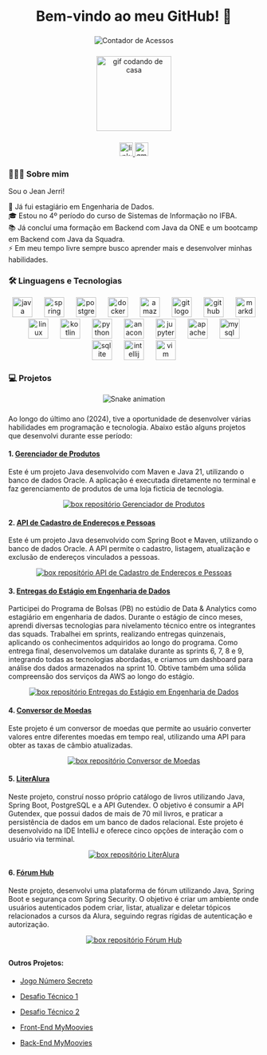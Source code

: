 <h1 align="center">Bem-vindo ao meu GitHub! 👋</h1>

###

<div align="center">
  <img src="https://profile-counter.glitch.me/JeanJerri/count.svg?" alt="Contador de Acessos"  />
</div>

###

<div align="center">
  <img height="150" src="https://media.giphy.com/media/M9gbBd9nbDrOTu1Mqx/giphy.gif" alt="gif codando de casa" />
</div>

###

<div align="center">
  <a href="https://www.linkedin.com/in/jean-jerri/" target="_blank">
    <img src="https://img.shields.io/static/v1?message=LinkedIn&logo=linkedin&label=&color=0077B5&logoColor=white&labelColor=&style=for-the-badge" height="27" alt="linkedin logo"  />
  </a>
  <a href="https://mail.google.com/mail/?view=cm&fs=1&to=jeanjerry2015@gmail.com" target="_blank">
    <img src="https://img.shields.io/static/v1?message=Gmail&logo=gmail&label=&color=D14836&logoColor=white&labelColor=&style=for-the-badge" height="27" alt="gmail logo"  />
  </a>
</div>

### 👨🏾‍💻  Sobre mim</h3>

Sou o Jean Jerri!    

🔭 Já fui estagiário em Engenharia de Dados.  
🎓 Estou no 4º período do curso de Sistemas de Informação no IFBA.  
📚 Já concluí uma formação em Backend com Java da ONE e um bootcamp em Backend com Java da Squadra.  
⚡ Em meu tempo livre sempre busco aprender mais e desenvolver minhas habilidades.  

### 🛠 Linguagens e Tecnologias</h3>

<div align="center">
  <img src="https://cdn.jsdelivr.net/gh/devicons/devicon/icons/java/java-original.svg" height="40" alt="java logo"  />
  <img width="16" />
  <img src="https://cdn.jsdelivr.net/gh/devicons/devicon/icons/spring/spring-original.svg" height="40" alt="spring logo"  />
  <img width="16" />
  <img src="https://cdn.jsdelivr.net/gh/devicons/devicon/icons/postgresql/postgresql-plain.svg" height="40" alt="postgresql logo"  />
  <img width="16" />
  <img src="https://cdn.jsdelivr.net/gh/devicons/devicon/icons/docker/docker-plain.svg" height="40" alt="docker logo"  />
  <img width="16" />
  <img src="https://cdn.jsdelivr.net/gh/devicons/devicon/icons/amazonwebservices/amazonwebservices-plain-wordmark.svg" height="40" alt="amazonwebservices logo"  />
  <img width="16" />
  <img src="https://cdn.jsdelivr.net/gh/devicons/devicon/icons/git/git-original.svg" height="40" alt="git logo"  />
  <img width="16" />
  <img src="https://cdn.jsdelivr.net/gh/devicons/devicon/icons/github/github-original.svg" height="40" alt="github logo"  />
  <img width="16" />
  <img src="https://cdn.jsdelivr.net/gh/devicons/devicon/icons/markdown/markdown-original.svg" height="40" alt="markdown logo"  />
  <img width="16" />
  <img src="https://cdn.jsdelivr.net/gh/devicons/devicon/icons/linux/linux-original.svg" height="40" alt="linux logo"  />
  <img width="16" />
  <img src="https://cdn.jsdelivr.net/gh/devicons/devicon/icons/kotlin/kotlin-original.svg" height="40" alt="kotlin logo"  />
  <img width="16" />
  <img src="https://cdn.jsdelivr.net/gh/devicons/devicon/icons/python/python-original.svg" height="40" alt="python logo"  />
  <img width="16" />
  <img src="https://cdn.jsdelivr.net/gh/devicons/devicon/icons/anaconda/anaconda-original.svg" height="40" alt="anaconda logo"  />
  <img width="16" />
  <img src="https://cdn.jsdelivr.net/gh/devicons/devicon/icons/jupyter/jupyter-original.svg" height="40" alt="jupyter logo"  />
  <img width="16" />
  <img src="https://cdn.jsdelivr.net/gh/devicons/devicon/icons/apache/apache-original.svg" height="40" alt="apache logo"  />
  <img width="16" />
  <img src="https://cdn.jsdelivr.net/gh/devicons/devicon/icons/mysql/mysql-original.svg" height="40" alt="mysql logo"  />
  <img width="16" />
  <img src="https://cdn.jsdelivr.net/gh/devicons/devicon/icons/sqlite/sqlite-original.svg" height="40" alt="sqlite logo"  />
  <img width="16" />
  <img src="https://cdn.jsdelivr.net/gh/devicons/devicon/icons/intellij/intellij-original.svg" height="40" alt="intellij logo"  />
  <img width="16" />
  <img src="https://cdn.jsdelivr.net/gh/devicons/devicon/icons/vim/vim-original.svg" height="40" alt="vim logo"  />
</div>

<!--
<h3 align="left">🔥   Meu Status</h3>

<div align="left">
  <img src="https://github-readme-stats.vercel.app/api/top-langs?username=JeanJerri&locale=pt-br&hide_title=false&layout=compact&card_width=380&langs_count=10&theme=react&hide_border=true" height="200" alt="languages graph"  />
</div>
-->

### 💻   Projetos

<div align="center">
  <img src="https://raw.githubusercontent.com/JeanJerri/JeanJerri/output/snake.svg" alt="Snake animation" />
</div>

###

Ao longo do último ano (2024), tive a oportunidade de desenvolver várias habilidades em programação e tecnologia. Abaixo estão alguns projetos que desenvolvi durante esse período:

#### 1. [Gerenciador de Produtos](https://github.com/JeanJerri/desafio-app-gerenciamento-agilstore)
Este é um projeto Java desenvolvido com Maven e Java 21, utilizando o banco de dados Oracle. A aplicação é executada diretamente no terminal e faz gerenciamento de produtos de uma loja ficticia de tecnologia.

<div align="center">
  <a href="[https://github.com/anuraghazra/github-readme-stats](https://github.com/JeanJerri/desafio-app-gerenciamento-agilstore)">
    <img align="center" src="https://github-readme-stats.vercel.app/api/pin/?username=JeanJerri&repo=desafio-app-gerenciamento-agilstore&theme=react&hide_border=true" alt="box repositório Gerenciador de Produtos"  />
  </a>
</div>

#### 2. [API de Cadastro de Endereços e Pessoas](https://github.com/JeanJerri/bootcampapi)
Este é um projeto Java desenvolvido com Spring Boot e Maven, utilizando o banco de dados Oracle. A API permite o cadastro, listagem, atualização e exclusão de endereços vinculados a pessoas.

<div align="center">
  <a href="https://github.com/JeanJerri/bootcampapi">
    <img align="center" src="https://github-readme-stats.vercel.app/api/pin/?username=JeanJerri&repo=bootcampapi&theme=react&hide_border=true" alt="box repositório API de Cadastro de Endereços e Pessoas"  />
  </a>
</div>

#### 3. [Entregas do Estágio em Engenharia de Dados](https://github.com/JeanJerri/Compass_UOL)
Participei do Programa de Bolsas (PB) no estúdio de Data & Analytics como estagiário em engenharia de dados. Durante o estágio de cinco meses, aprendi diversas tecnologias para nivelamento técnico entre os integrantes das squads. Trabalhei em sprints, realizando entregas quinzenais, aplicando os conhecimentos adquiridos ao longo do programa. Como entrega final, desenvolvemos um datalake durante as sprints 6, 7, 8 e 9, integrando todas as tecnologias abordadas, e criamos um dashboard para análise dos dados armazenados na sprint 10. Obtive também uma sólida compreensão dos serviços da AWS ao longo do estágio.

<div align="center">
  <a href="https://github.com/JeanJerri/Compass_UOL">
    <img align="center" src="https://github-readme-stats.vercel.app/api/pin/?username=JeanJerri&repo=Compass_UOL&theme=react&hide_border=true" alt="box repositório Entregas do Estágio em Engenharia de Dados"  />
  </a>
</div>

#### 4. [Conversor de Moedas](https://github.com/JeanJerri/challenge-conversor-de-moeda)
Este projeto é um conversor de moedas que permite ao usuário converter valores entre diferentes moedas em tempo real, utilizando uma API para obter as taxas de câmbio atualizadas.

<div align="center">
  <a href="https://github.com/JeanJerri/challenge-conversor-de-moeda">
    <img align="center" src="https://github-readme-stats.vercel.app/api/pin/?username=JeanJerri&repo=challenge-conversor-de-moeda&theme=react&hide_border=true" alt="box repositório Conversor de Moedas"  />
  </a>
</div>

#### 5. [LiterAlura](https://github.com/JeanJerri/challenge-literalura)
Neste projeto, construí nosso próprio catálogo de livros utilizando Java, Spring Boot, PostgreSQL e a API Gutendex. O objetivo é consumir a API Gutendex, que possui dados de mais de 70 mil livros, e praticar a persistência de dados em um banco de dados relacional. Este projeto é desenvolvido na IDE IntelliJ e oferece cinco opções de interação com o usuário via terminal.

<div align="center">
  <a href="https://github.com/JeanJerri/challenge-literalura">
    <img align="center" src="https://github-readme-stats.vercel.app/api/pin/?username=JeanJerri&repo=challenge-literalura&theme=react&hide_border=true" alt="box repositório LiterAlura"  />
  </a>
</div>

#### 6. [Fórum Hub](https://github.com/JeanJerri/challenge-forum-hub)
Neste projeto, desenvolvi uma plataforma de fórum utilizando Java, Spring Boot e segurança com Spring Security. O objetivo é criar um ambiente onde usuários autenticados podem criar, listar, atualizar e deletar tópicos relacionados a cursos da Alura, seguindo regras rígidas de autenticação e autorização.

<div align="center">
  <a href="https://github.com/JeanJerri/challenge-forum-hub">
    <img align="center" src="https://github-readme-stats.vercel.app/api/pin/?username=JeanJerri&repo=challenge-forum-hub&theme=react&hide_border=true" alt="box repositório Fórum Hub"  />
  </a>
</div>

  ##

#### Outros Projetos:

- [Jogo Número Secreto](https://github.com/JeanJerri/numero-secreto-git)
- [Desafio Técnico 1](https://github.com/JeanJerri/DesafioTecnico)
- [Desafio Técnico 2](https://github.com/JeanJerri/EstagioDesafioTecnico)
- [Front-End MyMoovies](https://github.com/JeanJerri/mymoovies-frontend)
- [Back-End MyMoovies](https://github.com/JeanJerri/mymoovies)

  ##
  
###

<!--
<picture>
  <source media="(prefers-color-scheme: dark)" srcset="https://raw.githubusercontent.com/JeanJerri/JeanJerri/output/pacman-contribution-graph-dark.svg">
  <source media="(prefers-color-scheme: light)" srcset="https://raw.githubusercontent.com/JeanJerri/JeanJerri/output/pacman-contribution-graph.svg">
  <img alt="pacman contribution graph" src="https://raw.githubusercontent.com/JeanJerri/JeanJerri/output/pacman-contribution-graph.svg">
</picture>

###

<div align="center">
  <img src="https://github-readme-activity-graph.vercel.app/graph?username=JeanJerri&radius=16&theme=react&area=true&order=5" height="300" alt="Grafo de Atividade"  />
</div>

###

<div align="center">
  <img src="https://github-readme-stats.vercel.app/api/top-langs/?username=JeanJerri&locale=pt-br&hide_title=true&card_width=320&langs_count=10&theme=react&hide_border=true" height="400" alt="Gráfico de Linguagens"  />
</div>

###
-->
